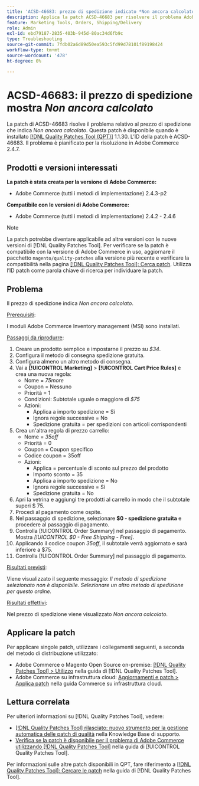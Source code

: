 ```yaml
---
title: 'ACSD-46683: prezzo di spedizione indicato *Non ancora calcolato*'
description: Applica la patch ACSD-46683 per risolvere il problema Adobe Commerce in cui il prezzo di spedizione è *Non ancora calcolato*.
feature: Marketing Tools, Orders, Shipping/Delivery
role: Admin
exl-id: ebd79187-2835-403b-945d-80ac34d6fb9c
type: Troubleshooting
source-git-commit: 7fdb02a6d89d50ea593c5fd99d78101f89198424
workflow-type: tm+mt
source-wordcount: '478'
ht-degree: 0%

---
```


# ACSD-46683: il prezzo di spedizione mostra *Non ancora calcolato*

La patch di ACSD-46683 risolve il problema relativo al prezzo di spedizione che indica *Non ancora calcolato*. Questa patch è disponibile quando è installato [[!DNL Quality Patches Tool (QPT)]](https://experienceleague.adobe.com/it/docs/commerce-operations/tools/quality-patches-tool/quality-patches-tool-to-self-serve-quality-patches) 1.1.30. L’ID della patch è ACSD-46683. Il problema è pianificato per la risoluzione in Adobe Commerce 2.4.7.

## Prodotti e versioni interessati

**La patch è stata creata per la versione di Adobe Commerce:**

* Adobe Commerce (tutti i metodi di implementazione) 2.4.3-p2

**Compatibile con le versioni di Adobe Commerce:**

* Adobe Commerce (tutti i metodi di implementazione) 2.4.2 - 2.4.6

>[!NOTE]
>
>La patch potrebbe diventare applicabile ad altre versioni con le nuove versioni di [!DNL Quality Patches Tool]. Per verificare se la patch è compatibile con la versione di Adobe Commerce in uso, aggiornare il pacchetto `magento/quality-patches` alla versione più recente e verificare la compatibilità nella pagina [[!DNL Quality Patches Tool]: Cerca patch](https://experienceleague.adobe.com/tools/commerce-quality-patches/index.html?lang=it). Utilizza l’ID patch come parola chiave di ricerca per individuare la patch.

## Problema

Il prezzo di spedizione indica *Non ancora calcolato*.

<u>Prerequisiti</u>:

I moduli Adobe Commerce Inventory management (MSI) sono installati.

<u>Passaggi da riprodurre</u>:

1. Creare un prodotto semplice e impostarne il prezzo su *$34*.
1. Configura il metodo di consegna spedizione gratuita.
1. Configura almeno un altro metodo di consegna.
1. Vai a **[!UICONTROL Marketing]** > **[!UICONTROL Cart Price Rules]** e crea una nuova regola:
   * Nome = *75more*
   * Coupon = Nessuno
   * Priorità = 1
   * Condizioni: Subtotale uguale o maggiore di *$75*
   * Azioni:
      * Applica a importo spedizione = Sì
      * Ignora regole successive = No
      * Spedizione gratuita = per spedizioni con articoli corrispondenti
1. Crea un&#39;altra regola di prezzo carrello:
   * Nome = *35off*
   * Priorità = 0
   * Coupon = Coupon specifico
   * Codice coupon = 35off
   * Azioni:
      * Applica = percentuale di sconto sul prezzo del prodotto
      * Importo sconto = 35
      * Applica a importo spedizione = No
      * Ignora regole successive = Sì
      * Spedizione gratuita = No
1. Apri la vetrina e aggiungi tre prodotti al carrello in modo che il subtotale superi $ 75.
1. Procedi al pagamento come ospite.
1. Nel passaggio di spedizione, selezionare **$0 - spedizione gratuita** e procedere al passaggio di pagamento.
1. Controlla [!UICONTROL Order Summary] nel passaggio di pagamento. Mostra *[!UICONTROL $0 - Free Shipping - Free]*.
1. Applicando il codice coupon *35off*, il subtotale verrà aggiornato e sarà inferiore a $75.
1. Controlla [!UICONTROL Order Summary] nel passaggio di pagamento.

<u>Risultati previsti</u>:

Viene visualizzato il seguente messaggio: *Il metodo di spedizione selezionato non è disponibile. Selezionare un altro metodo di spedizione per questo ordine.*

<u>Risultati effettivi</u>:

Nel prezzo di spedizione viene visualizzato *Non ancora calcolato*.

## Applicare la patch

Per applicare singole patch, utilizzare i collegamenti seguenti, a seconda del metodo di distribuzione utilizzato:

* Adobe Commerce o Magento Open Source on-premise: [[!DNL Quality Patches Tool] > Utilizzo](/help/tools/quality-patches-tool/usage.md) nella guida di [!DNL Quality Patches Tool].
* Adobe Commerce su infrastruttura cloud: [Aggiornamenti e patch > Applica patch](https://experienceleague.adobe.com/docs/commerce-cloud-service/user-guide/develop/upgrade/apply-patches.html?lang=it) nella guida Commerce su infrastruttura cloud.

## Lettura correlata

Per ulteriori informazioni su [!DNL Quality Patches Tool], vedere:

* [[!DNL Quality Patches Tool] rilasciato: nuovo strumento per la gestione automatica delle patch di qualità](https://experienceleague.adobe.com/it/docs/commerce-operations/tools/quality-patches-tool/quality-patches-tool-to-self-serve-quality-patches) nella Knowledge Base di supporto.
* [Verifica se la patch è disponibile per il problema di Adobe Commerce utilizzando  [!DNL Quality Patches Tool]](/help/tools/quality-patches-tool/patches-available-in-qpt/check-patch-for-magento-issue-with-magento-quality-patches.md) nella guida di [!UICONTROL Quality Patches Tool].


Per informazioni sulle altre patch disponibili in QPT, fare riferimento a [[!DNL Quality Patches Tool]: Cercare le patch](https://experienceleague.adobe.com/tools/commerce-quality-patches/index.html?lang=it) nella guida di [!DNL Quality Patches Tool].
